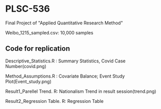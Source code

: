 # PLSC-536
Final Project of "Applied Quantitative Research Method"

Weibo_1215_sampled.csv: 10,000 samples

## Code for replication

Descriptive_Statistics.R : Summary Statistics, Covid Case Number(covid.png)

Method_Assumptions.R : Covariate Balance; Event Study Plot(Event_study.png)

Result1_Parellel Trend. R: Nationalism Trend in result session(trend.png)

Result2_Regression Table. R: Regression Table
